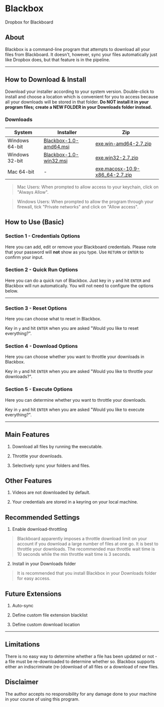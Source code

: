 # Blackbox

Dropbox for Blackboard

## About

Blackbox is a command-line program that attempts to download all your files from Blackboard. It doesn't, however, sync your files automatically just like Dropbox does, but that feature is in the pipeline.

---

## How to Download & Install

Download your installer according to your system version. Double-click to install and choose a location which is convenient for you to access because all your downloads will be stored in that folder. **Do NOT install it in your program files; create a NEW FOLDER in your Downloads folder instead.**

### Downloads

| System        | Installer     | Zip  |
| ------------- | ------------- | ----- |
| Windows 64-bit | [Blackbox-1.0-amd64.msi][1] | [exe.win-amd64-2.7.zip][3] |
| Windows 32-bit | [Blackbox-1.0-win32.msi][2] | [exe.win32-2.7.zip][4] |
| Mac 64-bit | - | [exe.macosx-10.9-x86_64-2.7.zip][5] |

[1]:https://github.com/jarrettyeo/blackbox/raw/master/dist/Blackbox-1.0-amd64.msi
[2]: https://github.com/jarrettyeo/blackbox/raw/master/dist/Blackbox-1.0-win32.msi
[3]: https://github.com/jarrettyeo/blackbox/raw/master/build/exe.win-amd64-2.7/exe.win-amd64-2.7.zip
[4]: https://github.com/jarrettyeo/blackbox/raw/master/build/exe.win32-2.7/exe.win32-2.7.zip
[5]: https://github.com/jarrettyeo/blackbox/raw/master/build/exe.macosx-10.9-x86_64-2.7/exe.macosx-10.9-x86_64-2.7.zip

> Mac Users: When prompted to allow access to your keychain, click on "Always Allow".

> Windows Users: When prompted to allow the program through your firewall, tick "Private networks" and click on "Allow access".

## How to Use (Basic)

### Section 1 - Credentials Options

Here you can add, edit or remove your Blackboard credentials. Please note that your password will **not** show as you type. Use `RETURN` or `ENTER` to confirm your input.

### Section 2 - Quick Run Options

Here you can do a quick run of Blackbox. Just key in `y` and hit `ENTER` and Blackbox will run automatically. You will not need to configure the options below.

---

### Section 3 - Reset Options

Here you can choose what to reset in Blackbox.

Key in `y` and hit `ENTER` when you are asked "Would you like to reset everything?".

### Section 4 - Download Options

Here you can choose whether you want to throttle your downloads in Blackbox.

Key in `y` and hit `ENTER` when you are asked "Would you like to throttle your downloads?".

### Section 5 - Execute Options

Here you can determine whether you want to throttle your downloads.

Key in `y` and hit `ENTER` when you are asked "Would you like to execute everything?".

---

## Main Features

1. Download all files by running the executable.

2. Throttle your downloads.

3. Selectively sync your folders and files.

## Other Features

1. Videos are not downloaded by default.

2. Your credentials are stored in a keyring on your local machine.

## Recommended Settings

1. Enable download-throttling
> Blackboard apparently imposes a throttle download limit on your account if you download a large number of files at one go. It is best to throttle your downloads. The recommended max throttle wait time is 10 seconds while the min throttle wait time is 3 seconds.

2. Install in your Downloads folder
> It is recommended that you install Blackbox in your Downloads folder for easy access.

## Future Extensions

1. Auto-sync

2. Define custom file extension blacklist

3. Define custom download location

---

## Limitations

There is no easy way to determine whether a file has been updated or not - a file must be re-downloaded to determine whether so. Blackbox supports either an indiscriminate (re-)download of all files or a download of new files.

## Disclaimer

The author accepts no responsibility for any damage done to your machine in your course of using this program.
